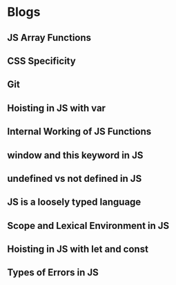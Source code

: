 # Blogs

## JS Array Functions

## CSS Specificity

## Git

## Hoisting in JS with var

## Internal Working of JS Functions

## window and this keyword in JS

## undefined vs not defined in JS

## JS is a loosely typed language

## Scope and Lexical Environment in JS

## Hoisting in JS with let and const

## Types of Errors in JS
